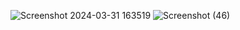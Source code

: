 ![Screenshot 2024-03-31 163519](https://github.com/SameepChaurasia/DNS-Manager/assets/112929141/c6b35c7b-03ed-48f0-b183-6098291369e5)
![Screenshot (46)](https://github.com/SameepChaurasia/DNS-Manager/assets/112929141/0ccfbca0-b214-4fc7-a8b8-3d1b8e742a34)
